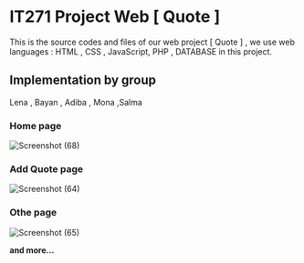 # IT271 Project Web [ Quote ]
This is the source codes and files of our web project [ Quote ] ,
we use web languages : HTML , CSS , JavaScript, PHP , DATABASE in this project.
## Implementation by group
Lena , Bayan , Adiba , Mona ,Salma 
### Home page 
![Screenshot (68)](https://user-images.githubusercontent.com/73249883/221961260-5bfbcb43-e3a4-4a8d-bcda-4e0aa2988db8.png)
### Add Quote page 
![Screenshot (64)](https://user-images.githubusercontent.com/73249883/221961479-81594ce7-ff3d-4154-9859-a94fb1b6a016.png)
### Othe page 
![Screenshot (65)](https://user-images.githubusercontent.com/73249883/221962138-27145703-3885-4cd1-9e61-b83125f9b426.png)

**and more...**


